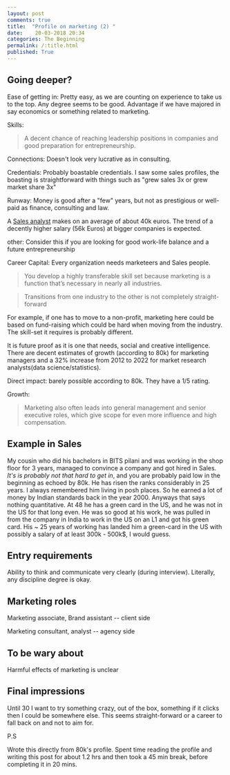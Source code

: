 ```yaml
---
layout: post
comments: true
title:  "Profile on marketing (2) "
date:    20-03-2018 20:34
categories: The Beginning
permalink: /:title.html
published: True
---
```



## Going deeper?

Ease of getting in: 
Pretty easy, as we are counting on experience to take us to the
top. Any degree seems to be good. Advantage if we have majored in say
economics or something related to marketing.

Skills: 

>A decent chance of reaching leadership positions in companies and
>good preparation for entrepreneurship.

Connections: Doesn't look very lucrative as in consulting.

Credentials: Probably boastable credentials. I saw some sales
profiles, the boasting is straightforward with things such as "grew
sales 3x or grew market share 3x"

Runway: Money is good after a "few" years, but not as prestigious or
well-paid as finance, consulting and law.

A [Sales analyst](https://www.payscale.com/research/NL/Job=Sales_Analyst/Salary) makes on an average of about 40k euros. The trend
of a decently higher salary (56k Euros) at bigger companies is expected. 

other: Consider this if you are looking for good work-life balance and a future entrepreneurship

Career Capital: Every organization needs marketeers and Sales people. 

>You develop a highly transferable skill set because marketing is a
>function that’s necessary in nearly all industries.

> Transitions from one industry to the other is not completely
> straight-forward

For example, if one has to move to a non-profit, marketing here could
be based on fund-raising which could be hard when moving from the
industry. The skill-set it requires is probably different.

It is future proof as it is one that needs, social and creative
intelligence. There are decent estimates of growth (according to 80k)
for marketing managers and a 32% increase from 2012 to 2022 for
market research analysts(data science/statistics).  

Direct impact: barely possible according to 80k. They have a 1/5
rating.

Growth: 

>Marketing also often leads into general management and senior
>executive roles, which give scope for even more influence and high
>compensation.

## Example in Sales

My cousin who did his bachelors in BITS pilani and was working in the
shop floor for 3 years, managed to convince a company and got hired in
Sales. *It's is probably not that hard to get in*, and you are
probably paid low in the beginning as echoed by 80k. He has risen the
ranks considerably in 25 years. I always remembered him living in posh
places. So he earned a lot of money by Indian standards back in the
year 2000. Anyways that says nothing quantitative. At 48 he has a
green card in the US, and he was not in the US for that long even. He
was so good at his work, he was pulled in from the company in India to
work in the US on an L1 and  got his green card. His ~ 25 years of working has
landed him a green-card in the US with possibly a salary of at least
300k - 500k$, I would guess.

## Entry requirements

Ability to think and communicate very clearly (during
interview). Literally, any discipline degree is okay.

## Marketing roles

Marketing associate, Brand assistant -- client side

Marketing consultant, analyst -- agency side

## To be wary about

Harmful effects of marketing is unclear 


## Final impressions

Until 30 I want to try something crazy, out of the box, something if
it clicks then I could be somewhere else. This seems straight-forward
or a career to fall back on and not to aim for.

P.S

Wrote this directly from 80k's profile. Spent time reading the profile
and writing this post for about 1.2 hrs and then took a 45 min break,
before completing it in 20 mins.
